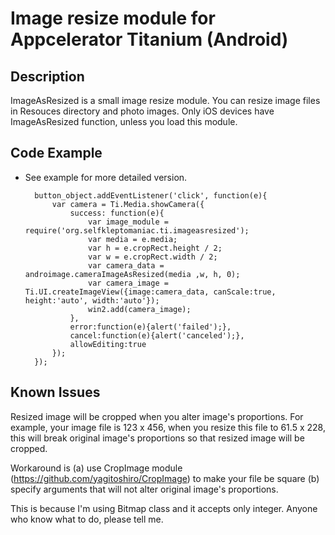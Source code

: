 Image resize module for Appcelerator Titanium (Android)
=========================================

Description
-------------------
ImageAsResized is a small image resize module. You can resize image files in Resouces directory and photo images.
Only iOS devices have ImageAsResized function, unless you load this module.

Code Example
-------------------
* See example for more detailed version.

		button_object.addEventListener('click', function(e){
			var camera = Ti.Media.showCamera({
				success: function(e){
					var image_module = require('org.selfkleptomaniac.ti.imageasresized');
					var media = e.media;
					var h = e.cropRect.height / 2;
					var w = e.cropRect.width / 2;
					var camera_data = androimage.cameraImageAsResized(media ,w, h, 0);
					var camera_image = Ti.UI.createImageView({image:camera_data, canScale:true, height:'auto', width:'auto'});
					win2.add(camera_image);
				},
				error:function(e){alert('failed');},
				cancel:function(e){alert('canceled');},
				allowEditing:true
			});
		});


Known Issues
-------------------
Resized image will be cropped when you alter image's proportions. For example, your image file is 123 x 456, when you resize this file to 61.5 x 228, this will break original image's proportions so that resized image will be cropped.

Workaround is (a) use CropImage module (https://github.com/yagitoshiro/CropImage) to make your file be square (b) specify arguments that will not alter original image's proportions.

This is because I'm using Bitmap class and it accepts only integer. Anyone who know what to do, please tell me.
